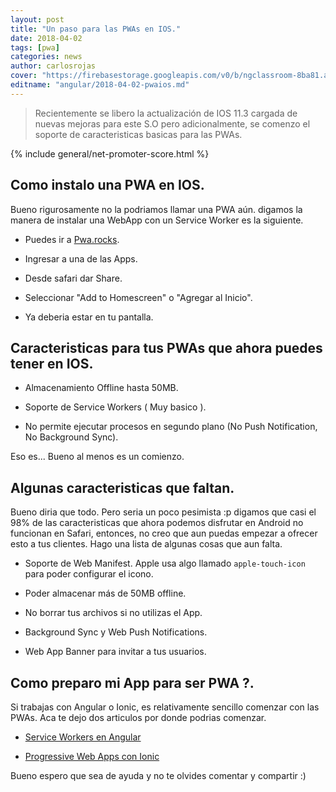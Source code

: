 ```yaml
---
layout: post
title: "Un paso para las PWAs en IOS."
date: 2018-04-02
tags: [pwa]
categories: news
author: carlosrojas
cover: "https://firebasestorage.googleapis.com/v0/b/ngclassroom-8ba81.appspot.com/o/posts%2F2018-04-02-pwaios%2FTitulos.png?alt=media&token=eaa5be63-38ac-496d-bd47-b877983859b7"
editname: "angular/2018-04-02-pwaios.md"
---
```

> Recientemente se libero la actualización de IOS 11.3 cargada de nuevas mejoras para este S.O pero adicionalmente, se comenzo el soporte de caracteristicas basicas para las PWAs.

<amp-img width="1024" height="512" layout="responsive" src="https://firebasestorage.googleapis.com/v0/b/ngclassroom-8ba81.appspot.com/o/posts%2F2018-04-02-pwaios%2FTitulos.png?alt=media&token=eaa5be63-38ac-496d-bd47-b877983859b7"></amp-img> 

{% include general/net-promoter-score.html %} 

## Como instalo una PWA en IOS.

Bueno rigurosamente no la podriamos llamar una PWA aún. digamos la manera de instalar una WebApp con un Service Worker es la siguiente.

- Puedes ir a [Pwa.rocks](https://pwa.rocks/).

- Ingresar a una de las Apps.

- Desde safari dar Share.

<div class="row wrap">
  <div class="col col-100 col-md-33 col-lg-33">
    <amp-img width="259" height="98" layout="responsive" src="https://firebasestorage.googleapis.com/v0/b/ngclassroom-8ba81.appspot.com/o/posts%2F2018-04-02-pwaios%2FCaptura%20de%20pantalla%202018-03-30%20a%20la(s)%202.21.35%20p.%20m..png?alt=media&token=871f06a0-8ce4-463c-90aa-805164f2d3e7"></amp-img>
  </div>
  <div class="col col-100 col-md-33 col-lg-33">
    
  </div>
  <div class="col col-100 col-md-33 col-lg-33">
    
  </div>
</div>

- Seleccionar "Add to Homescreen" o "Agregar al Inicio".

- Ya deberia estar en tu pantalla.

## Caracteristicas para tus PWAs que ahora puedes tener en IOS.

- Almacenamiento Offline hasta 50MB.

- Soporte de Service Workers ( Muy basico ).

- No permite ejecutar procesos en segundo plano (No Push Notification, No Background Sync).

Eso es... Bueno al menos es un comienzo.

## Algunas caracteristicas que faltan.

Bueno diria que todo. Pero seria un poco pesimista :p digamos que casi el 98% de las caracteristicas que ahora podemos disfrutar en Android no funcionan en Safari, entonces, no creo que aun puedas empezar a ofrecer esto a tus clientes. Hago una lista de algunas cosas que aun falta.

- Soporte de Web Manifest. Apple usa algo llamado ```apple-touch-icon``` para poder configurar el icono.

- Poder almacenar más de 50MB offline.

- No borrar tus archivos si no utilizas el App. 

- Background Sync y Web Push Notifications.

- Web App Banner para invitar a tus usuarios.

## Como preparo mi App para ser PWA ?.

Si trabajas con Angular o Ionic, es relativamente sencillo comenzar con las PWAs. Aca te dejo dos articulos por donde podrias comenzar.

- [Service Workers en Angular](https://blog.ng-classroom.com/blog/angular/angular-service-workers/)

- [Progressive Web Apps con Ionic](https://blog.ng-classroom.com/blog/ionic2/pwa-ionic/)

Bueno espero que sea de ayuda y no te olvides comentar y compartir :)